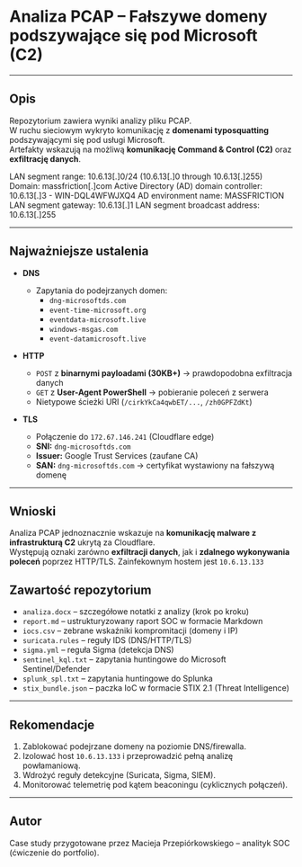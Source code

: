 # Analiza PCAP – Fałszywe domeny podszywające się pod Microsoft (C2)

---

## Opis
Repozytorium zawiera wyniki analizy pliku PCAP.  
W ruchu sieciowym wykryto komunikację z **domenami typosquatting** podszywającymi się pod usługi Microsoft.  
Artefakty wskazują na możliwą **komunikację Command & Control (C2)** oraz **exfiltrację danych**.

LAN segment range:  10.6.13[.]0/24   (10.6.13[.]0 through 10.6.13[.]255)
Domain:  massfriction[.]com
Active Directory (AD) domain controller:  10.6.13[.]3 - WIN-DQL4WFWJXQ4
AD environment name:  MASSFRICTION
LAN segment gateway:  10.6.13[.]1
LAN segment broadcast address:  10.6.13[.]255

---

## Najważniejsze ustalenia
- **DNS**  
  - Zapytania do podejrzanych domen:  
    - `dng-microsoftds.com`  
    - `event-time-microsoft.org`  
    - `eventdata-microsoft.live`  
    - `windows-msgas.com`  
    - `event-datamicrosoft.live`  

- **HTTP**  
  - `POST` z **binarnymi payloadami (30KB+)** → prawdopodobna exfiltracja danych  
  - `GET` z **User-Agent PowerShell** → pobieranie poleceń z serwera  
  - Nietypowe ścieżki URI (`/cirkYkCa4qwbET/...`, `/zh0GPFZdKt`)  

- **TLS**  
  - Połączenie do `172.67.146.241` (Cloudflare edge)  
  - **SNI:** `dng-microsoftds.com`  
  - **Issuer:** Google Trust Services (zaufane CA)  
  - **SAN:** `dng-microsoftds.com` → certyfikat wystawiony na fałszywą domenę  

---

## Wnioski
Analiza PCAP jednoznacznie wskazuje na **komunikację malware z infrastrukturą C2** ukrytą za Cloudflare.  
Występują oznaki zarówno **exfiltracji danych**, jak i **zdalnego wykonywania poleceń** poprzez HTTP/TLS.
Zainfekownym hostem jest `10.6.13.133`


## Zawartość repozytorium
- `analiza.docx` – szczegółowe notatki z analizy (krok po kroku)  
- `report.md` – ustrukturyzowany raport SOC w formacie Markdown  
- `iocs.csv` – zebrane wskaźniki kompromitacji (domeny i IP)  
- `suricata.rules` – reguły IDS (DNS/HTTP/TLS)  
- `sigma.yml` – reguła Sigma (detekcja DNS)  
- `sentinel_kql.txt` – zapytania huntingowe do Microsoft Sentinel/Defender  
- `splunk_spl.txt` – zapytania huntingowe do Splunka  
- `stix_bundle.json` – paczka IoC w formacie STIX 2.1 (Threat Intelligence)  

---

## Rekomendacje
1. Zablokować podejrzane domeny na poziomie DNS/firewalla.  
2. Izolować host `10.6.13.133` i przeprowadzić pełną analizę powłamaniową.  
3. Wdrożyć reguły detekcyjne (Suricata, Sigma, SIEM).  
4. Monitorować telemetrię pod kątem beaconingu (cyklicznych połączeń).  

---

## Autor
Case study przygotowane przez Macieja Przepiórkowskiego – analityk SOC (ćwiczenie do portfolio).  
